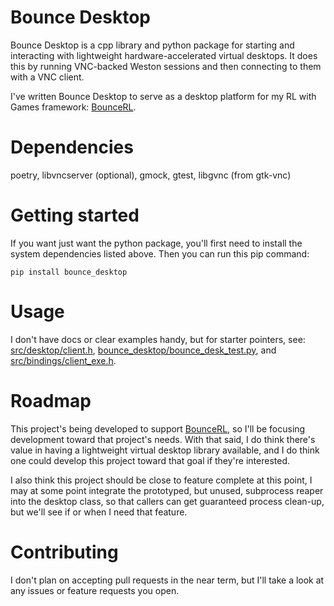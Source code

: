# Bounce Desktop

Bounce Desktop is a cpp library and python package for starting and interacting
with lightweight hardware-accelerated virtual desktops. It does this by running
VNC-backed Weston sessions and then connecting to them with a VNC client.

I've written Bounce Desktop to serve as a desktop platform for my RL with Games
framework: [BounceRL](https://github.com/Whenning42/bounce-rl).

# Dependencies

poetry, libvncserver (optional), gmock, gtest, libgvnc (from gtk-vnc)

# Getting started

If you want just want the python package, you'll first need to install the system
dependencies listed above. Then you can run this pip command:

```shell
pip install bounce_desktop
```

# Usage

I don't have docs or clear examples handy, but for starter pointers, see:
[src/desktop/client.h](src/desktop/client.h),
[bounce_desktop/bounce_desk_test.py](bounce_desktop/bounce_desk_test.py), and
[src/bindings/client_exe.h](src/bindings/client_ext.h).

# Roadmap 

This project's being developed to support [BounceRL](https://github.com/Whenning42/bounce-rl),
so I'll be focusing development toward that project's needs. With that said, I
do think there's value in having a lightweight virtual desktop library available, and
I do think one could develop this project toward that goal if they're interested.

I also think this project should be close to feature complete at this point, I may at
some point integrate the prototyped, but unused, subprocess reaper into the desktop
class, so that callers can get guaranteed process clean-up, but we'll see if or when
I need that feature.

# Contributing

I don't plan on accepting pull requests in the near term, but I'll take a look at any
issues or feature requests you open.

